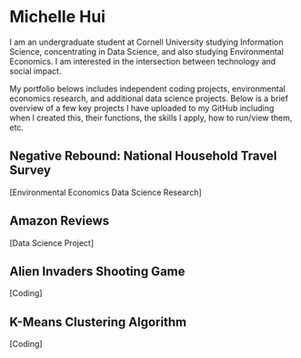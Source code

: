 # Michelle Hui
I am an undergraduate student at Cornell University studying Information Science, concentrating in Data Science, and also studying Environmental Economics. I am interested in the intersection between technology and social impact. 

My portfolio belows includes independent coding projects, environmental economics research, and additional data science projects. Below is a brief overview of a few key projects I have uploaded to my GitHub including when I created this, their functions, the skills I apply, how to run/view them, etc.

## Negative Rebound: National Household Travel Survey 
[Environmental Economics Data Science Research] 

## Amazon Reviews
[Data Science Project]

## Alien Invaders Shooting Game
[Coding] 

## K-Means Clustering Algorithm
[Coding] 
